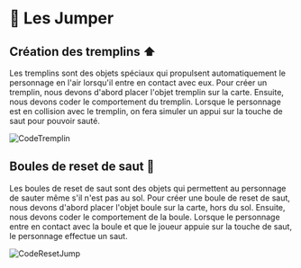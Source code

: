 
# 🦘 Les Jumper 

## Création des tremplins ⬆️

Les tremplins sont des objets spéciaux qui propulsent automatiquement le personnage en l'air lorsqu'il entre en contact avec eux. Pour créer un tremplin, nous devons d'abord placer l'objet tremplin sur la carte. Ensuite, nous devons coder le comportement du tremplin. Lorsque le personnage est en collision avec le tremplin, on fera simuler un appui sur la touche de saut pour pouvoir sauté.

![CodeTremplin](CodeTremplin.png)

## Boules de reset de saut 🔄

Les boules de reset de saut sont des objets qui permettent au personnage de sauter même s'il n'est pas au sol. Pour créer une boule de reset de saut, nous devons d'abord placer l'objet boule sur la carte, hors du sol. Ensuite, nous devons coder le comportement de la boule. Lorsque le personnage entre en contact avec la boule et que le joueur appuie sur la touche de saut, le personnage effectue un saut.

![CodeResetJump](CodeResetJump.png)

